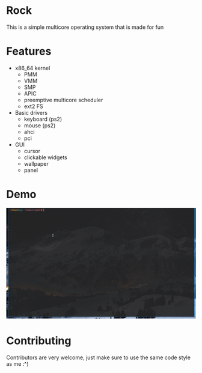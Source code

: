# Rock

This is a simple multicore operating system that is made for fun

# Features

- x86_64 kernel
  - PMM
  - VMM
  - SMP
  - APIC
  - preemptive multicore scheduler
  - ext2 FS
- Basic drivers
  - keyboard (ps2)
  - mouse (ps2)
  - ahci
  - pci
- GUI
  - cursor
  - clickable widgets 
  - wallpaper
  - panel
# Demo

![](Demo/osdemo1.gif)

# Contributing

Contributors are very welcome, just make sure to use the same code style as me :^)
